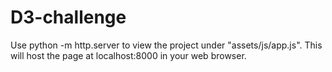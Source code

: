 # D3-challenge

Use python -m http.server to view the project under "assets/js/app.js". This will host the page at localhost:8000 in your web browser.
